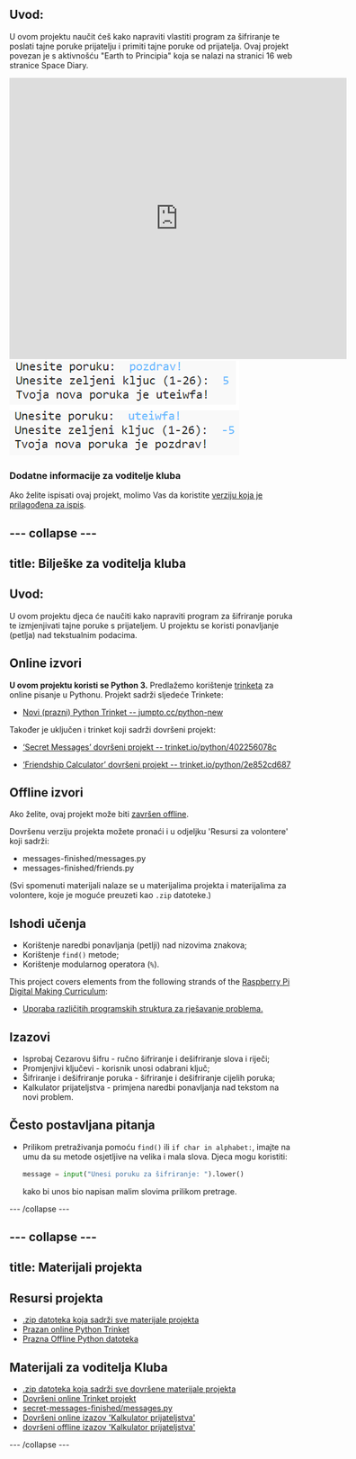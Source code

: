 ## Uvod:

U ovom projektu naučit ćeš kako napraviti vlastiti program za šifriranje te poslati tajne poruke prijatelju i primiti tajne poruke od prijatelja. Ovaj projekt povezan je s aktivnošću "Earth to Principia" koja se nalazi na stranici 16 web stranice Space Diary.

<div class="trinket">
  <iframe src="https://trinket.io/embed/python/402256078c?outputOnly=true&start=result" width="600" height="500" frameborder="0" marginwidth="0" marginheight="0" allowfullscreen>
  </iframe>
  <img src="images/messages-finished.png">
</div>

### Dodatne informacije za voditelje kluba

Ako želite ispisati ovaj projekt, molimo Vas da koristite [verziju koja je prilagođena za ispis](https://projects.raspberrypi.org/en/projects/secret-messages/print).

## \--- collapse \---

## title: Bilješke za voditelja kluba

## Uvod:

U ovom projektu djeca će naučiti kako napraviti program za šifriranje poruka te izmjenjivati tajne poruke s prijateljem. U projektu se koristi ponavljanje (petlja) nad tekstualnim podacima.

## Online izvori

**U ovom projektu koristi se Python 3.** Predlažemo korištenje [trinketa](https://trinket.io/) za online pisanje u Pythonu. Projekt sadrži sljedeće Trinkete:

* [Novi (prazni) Python Trinket -- jumpto.cc/python-new](http://jumpto.cc/python-new)

Također je uključen i trinket koji sadrži dovršeni projekt:

* [‘Secret Messages’ dovršeni projekt -- trinket.io/python/402256078c](https://trinket.io/python/402256078c)

* [‘Friendship Calculator’ dovršeni projekt -- trinket.io/python/2e852cd687](https://trinket.io/python/2e852cd687)

## Offline izvori

Ako želite, ovaj projekt može biti [završen offline](https://www.codeclubprojects.org/en-GB/resources/python-working-offline/).

Dovršenu verziju projekta možete pronaći i u odjeljku 'Resursi za volontere' koji sadrži:

* messages-finished/messages.py
* messages-finished/friends.py

(Svi spomenuti materijali nalaze se u materijalima projekta i materijalima za volontere, koje je moguće preuzeti kao `.zip` datoteke.)

## Ishodi učenja

* Korištenje naredbi ponavljanja (petlji) nad nizovima znakova;
* Korištenje `find()` metode;
* Korištenje modularnog operatora (`%`).

This project covers elements from the following strands of the [Raspberry Pi Digital Making Curriculum](https://rpf.io/curriculum):

* [Uporaba različitih programskih struktura za rješavanje problema.](https://www.raspberrypi.org/curriculum/programming/builder)

## Izazovi

* Isprobaj Cezarovu šifru - ručno šifriranje i dešifriranje slova i riječi;
* Promjenjivi ključevi - korisnik unosi odabrani ključ;
* Šifriranje i dešifriranje poruka - šifriranje i dešifriranje cijelih poruka;
* Kalkulator prijateljstva - primjena naredbi ponavljanja nad tekstom na novi problem.

## Često postavljana pitanja

* Prilikom pretraživanja pomoću `find()` ili `if char in alphabet:`, imajte na umu da su metode osjetljive na velika i mala slova. Djeca mogu koristiti:
    
    ```python
    message = input("Unesi poruku za šifriranje: ").lower()
    ```
    
    kako bi unos bio napisan malim slovima prilikom pretrage.

\--- /collapse \---

## \--- collapse \---

## title: Materijali projekta

## Resursi projekta

* [.zip datoteka koja sadrži sve materijale projekta](resources/secret-messages-project-resources.zip)
* [Prazan online Python Trinket](http://jumpto.cc/python-new)
* [Prazna Offline Python datoteka](resources/new-new.py)

## Materijali za voditelja Kluba

* [.zip datoteka koja sadrži sve dovršene materijale projekta](resources/secret-messages-volunteer-resources.zip)
* [Dovršeni online Trinket projekt](https://trinket.io/python/402256078c)
* [secret-messages-finished/messages.py](resources/secret-messages-finished-messages.py)
* [Dovršeni online izazov 'Kalkulator prijateljstva'](https://trinket.io/python/2e852cd687)
* [dovršeni offline izazov 'Kalkulator prijateljstva'](resources/friendship-calculator-finished-friends.py)

\--- /collapse \---